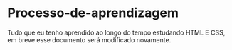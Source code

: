 # Processo-de-aprendizagem

 Tudo que eu tenho aprendido ao longo do tempo estudando HTML E CSS, em breve esse documento será modificado novamente.
